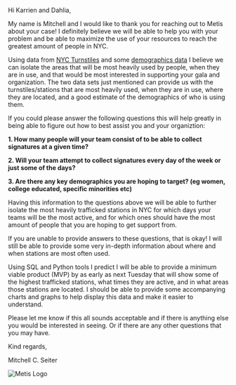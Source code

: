 Hi Karrien and Dahlia, 


My name is Mitchell and I would like to thank you for reaching out to Metis about your case! I definitely believe
we will be able to help you with your problem and be able to maximize the use of your resources to reach 
the greatest amount of people in NYC. 

Using data from [NYC Turnstiles](http://web.mta.info/developers/turnstile.html) and some [demographics data](https://guides.newman.baruch.cuny.edu/nyc_data/nbhoods) I believe we can isolate the areas that will be most heavily used by people, when they are in use, and that would be most interested in supporting your gala and organization. The two data sets just mentioned can provide us with the turnstiles/stations that are most heavily used, when they are in use, where they are located, and a good estimate of the demographics of who is using them. 

If you could please answer the following questions this will help greatly in being able to figure out how to best assist you and your organiztion:

**1. How many people will your team consist of to be able to collect signatures at a given time?**

**2. Will your team attempt to collect signatures every day of the week or just some of the days?**

**3. Are there any key demographics you are hoping to target? (eg women, college educated, specific minorities etc)**

Having this information to the questions above we will be able to further isolate the most heavily trafficked stations in NYC for which days your teams will be the most active, and for which ones should have the most amount of people that you are hoping to get support from. 

If you are unable to provide answers to these questions, that is okay! I will still be able to provide some very in-depth information about where and when stations are most often used. 

Using SQL and Python tools I predict I will be able to provide a minimum viable product (MVP) by as early as next Tuesday that will show some of the highest trafficked stations, what times they are active, and in what areas those stations are located. I should be able to provide some accompanying charts and graphs to help display this data and make it easier to understand. 

Please let me know if this all sounds acceptable and if there is anything else you would be interested in seeing. Or if there are any other questions that you may have. 

Kind regards,

Mitchell C. Seiter


![Metis Logo](https://mms.businesswire.com/media/20181211005178/en/549272/2/metis_logo_black_horiz.jpg)
